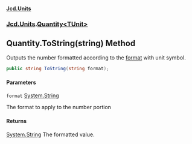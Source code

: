 #### [Jcd.Units](index.md 'index')

### [Jcd.Units](Jcd.Units.md 'Jcd.Units').[Quantity&lt;TUnit&gt;](Quantity_TUnit_.md 'Jcd.Units.Quantity<TUnit>')

## Quantity<TUnit>.ToString(string) Method

Outputs the number formatted according to the [format](Quantity_TUnit_.ToString.43NvnAptNJaCqw3omGqmKw.md#Jcd.Units.Quantity_TUnit_.ToString(string).format 'Jcd.Units.Quantity<TUnit>.ToString(string).format')
with unit symbol.

```csharp
public string ToString(string format);
```

#### Parameters

<a name='Jcd.Units.Quantity_TUnit_.ToString(string).format'></a>

`format` [System.String](https://docs.microsoft.com/en-us/dotnet/api/System.String 'System.String')

The format to apply to the number portion

#### Returns

[System.String](https://docs.microsoft.com/en-us/dotnet/api/System.String 'System.String')
The formatted value.